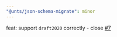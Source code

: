 ```yaml
---
"@unts/json-schema-migrate": minor
---
```


feat: support `draft2020` correctly - close [#7](https://github.com/ajv-validator/json-schema-migrate/issues/7)
